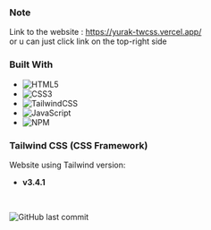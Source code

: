 ### Note
Link to the website : https://yurak-twcss.vercel.app/ <br>
or u can just click link on the top-right side

### Built With

* ![HTML5](https://img.shields.io/badge/html5-%23E34F26.svg?style=for-the-badge&logo=html5&logoColor=white)
* ![CSS3](https://img.shields.io/badge/css3-%231572B6.svg?style=for-the-badge&logo=css3&logoColor=white)
* ![TailwindCSS](https://img.shields.io/badge/tailwindcss-%2338B2AC.svg?style=for-the-badge&logo=tailwind-css&logoColor=white)
* ![JavaScript](https://img.shields.io/badge/javascript-%23323330.svg?style=for-the-badge&logo=javascript&logoColor=%23F7DF1E)
* ![NPM](https://img.shields.io/badge/NPM-%23CB3837.svg?style=for-the-badge&logo=npm&logoColor=white)


### Tailwind CSS (CSS Framework)
Website using Tailwind version:

-   **v3.4.1**


<br/>

![GitHub last commit](https://img.shields.io/github/last-commit/pinje0/personal-website-tailwindcss)
